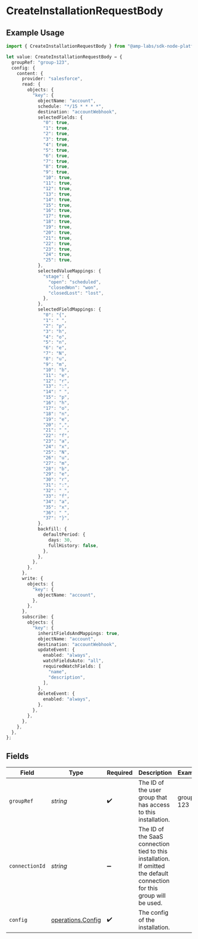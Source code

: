 # CreateInstallationRequestBody

## Example Usage

```typescript
import { CreateInstallationRequestBody } from "@amp-labs/sdk-node-platform/models/operations";

let value: CreateInstallationRequestBody = {
  groupRef: "group-123",
  config: {
    content: {
      provider: "salesforce",
      read: {
        objects: {
          "key": {
            objectName: "account",
            schedule: "*/15 * * * *",
            destination: "accountWebhook",
            selectedFields: {
              "0": true,
              "1": true,
              "2": true,
              "3": true,
              "4": true,
              "5": true,
              "6": true,
              "7": true,
              "8": true,
              "9": true,
              "10": true,
              "11": true,
              "12": true,
              "13": true,
              "14": true,
              "15": true,
              "16": true,
              "17": true,
              "18": true,
              "19": true,
              "20": true,
              "21": true,
              "22": true,
              "23": true,
              "24": true,
              "25": true,
            },
            selectedValueMappings: {
              "stage": {
                "open": "scheduled",
                "closedWon": "won",
                "closedLost": "lost",
              },
            },
            selectedFieldMappings: {
              "0": "{",
              "1": " ",
              "2": "p",
              "3": "h",
              "4": "o",
              "5": "n",
              "6": "e",
              "7": "N",
              "8": "u",
              "9": "m",
              "10": "b",
              "11": "e",
              "12": "r",
              "13": ":",
              "14": " ",
              "15": "p",
              "16": "h",
              "17": "o",
              "18": "n",
              "19": "e",
              "20": ",",
              "21": " ",
              "22": "f",
              "23": "a",
              "24": "x",
              "25": "N",
              "26": "u",
              "27": "m",
              "28": "b",
              "29": "e",
              "30": "r",
              "31": ":",
              "32": " ",
              "33": "f",
              "34": "a",
              "35": "x",
              "36": " ",
              "37": "}",
            },
            backfill: {
              defaultPeriod: {
                days: 30,
                fullHistory: false,
              },
            },
          },
        },
      },
      write: {
        objects: {
          "key": {
            objectName: "account",
          },
        },
      },
      subscribe: {
        objects: {
          "key": {
            inheritFieldsAndMappings: true,
            objectName: "account",
            destination: "accountWebhook",
            updateEvent: {
              enabled: "always",
              watchFieldsAuto: "all",
              requiredWatchFields: [
                "name",
                "description",
              ],
            },
            deleteEvent: {
              enabled: "always",
            },
          },
        },
      },
    },
  },
};
```

## Fields

| Field                                                                                                                   | Type                                                                                                                    | Required                                                                                                                | Description                                                                                                             | Example                                                                                                                 |
| ----------------------------------------------------------------------------------------------------------------------- | ----------------------------------------------------------------------------------------------------------------------- | ----------------------------------------------------------------------------------------------------------------------- | ----------------------------------------------------------------------------------------------------------------------- | ----------------------------------------------------------------------------------------------------------------------- |
| `groupRef`                                                                                                              | *string*                                                                                                                | :heavy_check_mark:                                                                                                      | The ID of the user group that has access to this installation.                                                          | group-123                                                                                                               |
| `connectionId`                                                                                                          | *string*                                                                                                                | :heavy_minus_sign:                                                                                                      | The ID of the SaaS connection tied to this installation. If omitted the default connection for this group will be used. |                                                                                                                         |
| `config`                                                                                                                | [operations.Config](../../models/operations/config.md)                                                                  | :heavy_check_mark:                                                                                                      | The config of the installation.                                                                                         |                                                                                                                         |
